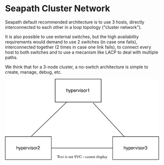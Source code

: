 # Seapath Cluster Network

Seapath default recommended architecture is to use 3 hosts, directly interconnected to each other in a loop topology ("cluster network").

It is also possible to use external switches, but the high availability requirements would demand to use 2 switches (in case one fails), interconnected together (2 times in case one link fails), to connect every host to both switches and to use a mecanism like LACP to deal with multiple paths.

We think that for a 3-node cluster, a no-switch architecture is simple to create, manage, debug, etc.

![cluster_network1.svg](cluster_network1.svg)

